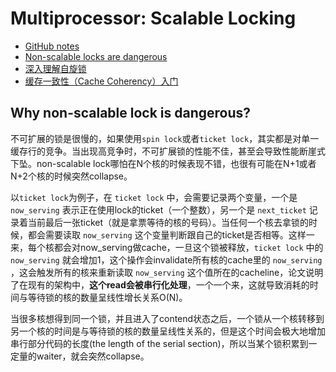 # Multiprocessor: Scalable Locking

* [GitHub notes](https://github.com/Emilio66/CSDI/blob/master/6_Scalable-lock_%E6%9D%8E%E6%99%BA.md)
* [Non-scalable locks are dangerous](https://blog.csdn.net/he11o_liu/article/details/80386839)
* [深入理解自旋锁](https://zhuanlan.zhihu.com/p/40729293)
* [缓存一致性（Cache Coherency）入门](https://www.infoq.cn/article/cache-coherency-primer)

## Why non-scalable lock is dangerous?

不可扩展的锁是很慢的，如果使用`spin lock`或者`ticket lock`，其实都是对单一缓存行的竞争。当出现高竞争时，不可扩展锁的性能不佳，甚至会导致性能断崖式下坠。non-scalable lock哪怕在N个核的时候表现不错，也很有可能在N+1或者N+2个核的时候突然collapse。

以`ticket lock`为例子，在 `ticket lock` 中，会需要记录两个变量，一个是 `now_serving` 表示正在使用lock的ticket（一个整数），另一个是 `next_ticket` 记录着当前最后一张ticket（就是拿票等待的核的号码）。当任何一个核去拿锁的时候，都会需要读取 `now_serving` 这个变量判断跟自己的ticket是否相等。这样一来，每个核都会对now_serving做cache，一旦这个锁被释放，`ticket lock` 中的 `now_serving` 就会增加1，这个操作会invalidate所有核的cache里的 `now_serving` ，这会触发所有的核来重新读取 `now_serving` 这个值所在的cacheline，论文说明了在现有的架构中，**这个read会被串行化处理**，一个一个来，这就导致消耗的时间与等待锁的核的数量呈线性增长关系O(N)。

当很多核想得到同一个锁，并且进入了contend状态之后，一个锁从一个核转移到另一个核的时间是与等待锁的核的数量呈线性关系的，但是这个时间会极大地增加串行部分代码的长度(the length of the serial section)，所以当某个锁积累到一定量的waiter，就会突然collapse。